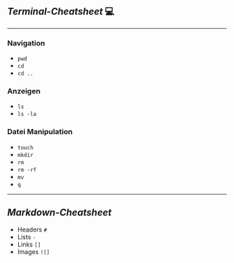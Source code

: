 ## _Terminal-Cheatsheet_ :computer:
---

### Navigation
- `pwd` 
- `cd`
- `cd ..`

### Anzeigen
- `ls`
- `ls -la`

### Datei Manipulation
- `touch`
- `mkdir`
- `rm `
- `rm -rf`
- `mv`
- `q`
---

## _Markdown-Cheatsheet_

- Headers `#`
- Lists `-`
- Links `[]`
- Images `![]`
